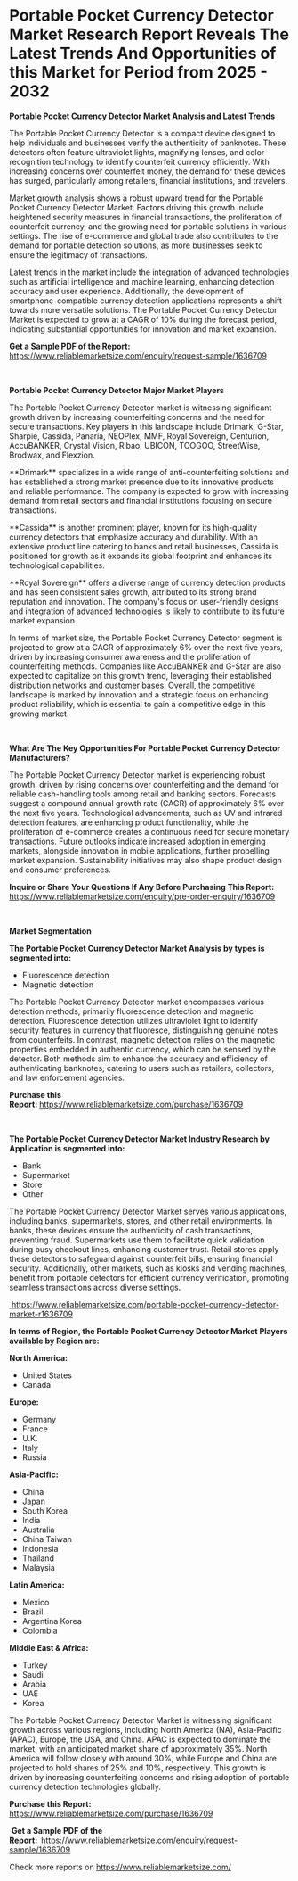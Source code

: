 <p><h1>Portable Pocket Currency Detector Market Research Report Reveals The Latest Trends And Opportunities of this Market for Period from 2025 - 2032</h1></p><p><strong>Portable Pocket Currency Detector Market Analysis and Latest Trends</strong></p>
<p><p>The Portable Pocket Currency Detector is a compact device designed to help individuals and businesses verify the authenticity of banknotes. These detectors often feature ultraviolet lights, magnifying lenses, and color recognition technology to identify counterfeit currency efficiently. With increasing concerns over counterfeit money, the demand for these devices has surged, particularly among retailers, financial institutions, and travelers.</p><p>Market growth analysis shows a robust upward trend for the Portable Pocket Currency Detector Market. Factors driving this growth include heightened security measures in financial transactions, the proliferation of counterfeit currency, and the growing need for portable solutions in various settings. The rise of e-commerce and global trade also contributes to the demand for portable detection solutions, as more businesses seek to ensure the legitimacy of transactions.</p><p>Latest trends in the market include the integration of advanced technologies such as artificial intelligence and machine learning, enhancing detection accuracy and user experience. Additionally, the development of smartphone-compatible currency detection applications represents a shift towards more versatile solutions. The Portable Pocket Currency Detector Market is expected to grow at a CAGR of 10% during the forecast period, indicating substantial opportunities for innovation and market expansion.</p></p>
<p><strong>Get a Sample PDF of the Report:&nbsp;</strong> <a href="https://www.reliablemarketsize.com/enquiry/request-sample/1636709?utm_campaign=2439&utm_medium=2&utm_source=Github&utm_content=ia&utm_term=23032025&utm_id=portable-pocket-currency-detector">https://www.reliablemarketsize.com/enquiry/request-sample/1636709</a></p>
<p>&nbsp;</p>
<p><strong>Portable Pocket Currency Detector Major Market Players</strong></p>
<p><p>The Portable Pocket Currency Detector market is witnessing significant growth driven by increasing counterfeiting concerns and the need for secure transactions. Key players in this landscape include Drimark, G-Star, Sharpie, Cassida, Panaria, NEOPlex, MMF, Royal Sovereign, Centurion, AccuBANKER, Crystal Vision, Ribao, UBICON, TOOGOO, StreetWise, Brodwax, and Flexzion.</p><p>**Drimark** specializes in a wide range of anti-counterfeiting solutions and has established a strong market presence due to its innovative products and reliable performance. The company is expected to grow with increasing demand from retail sectors and financial institutions focusing on secure transactions.</p><p>**Cassida** is another prominent player, known for its high-quality currency detectors that emphasize accuracy and durability. With an extensive product line catering to banks and retail businesses, Cassida is positioned for growth as it expands its global footprint and enhances its technological capabilities.</p><p>**Royal Sovereign** offers a diverse range of currency detection products and has seen consistent sales growth, attributed to its strong brand reputation and innovation. The company's focus on user-friendly designs and integration of advanced technologies is likely to contribute to its future market expansion.</p><p>In terms of market size, the Portable Pocket Currency Detector segment is projected to grow at a CAGR of approximately 6% over the next five years, driven by increasing consumer awareness and the proliferation of counterfeiting methods. Companies like AccuBANKER and G-Star are also expected to capitalize on this growth trend, leveraging their established distribution networks and customer bases. Overall, the competitive landscape is marked by innovation and a strategic focus on enhancing product reliability, which is essential to gain a competitive edge in this growing market.</p></p>
<p>&nbsp;</p>
<p><strong>What Are The Key Opportunities For Portable Pocket Currency Detector Manufacturers?</strong></p>
<p><p>The Portable Pocket Currency Detector market is experiencing robust growth, driven by rising concerns over counterfeiting and the demand for reliable cash-handling tools among retail and banking sectors. Forecasts suggest a compound annual growth rate (CAGR) of approximately 6% over the next five years. Technological advancements, such as UV and infrared detection features, are enhancing product functionality, while the proliferation of e-commerce creates a continuous need for secure monetary transactions. Future outlooks indicate increased adoption in emerging markets, alongside innovation in mobile applications, further propelling market expansion. Sustainability initiatives may also shape product design and consumer preferences.</p></p>
<p><strong>Inquire or Share Your Questions If Any Before Purchasing This Report:</strong> <a href="https://www.reliablemarketsize.com/enquiry/pre-order-enquiry/1636709?utm_campaign=2439&utm_medium=2&utm_source=Github&utm_content=ia&utm_term=23032025&utm_id=portable-pocket-currency-detector">https://www.reliablemarketsize.com/enquiry/pre-order-enquiry/1636709</a></p>
<p>&nbsp;</p>
<p><strong>Market Segmentation</strong></p>
<p><strong>The Portable Pocket Currency Detector Market Analysis by types is segmented into:</strong></p>
<p><ul><li>Fluorescence detection</li><li>Magnetic detection</li></ul></p>
<p><p>The Portable Pocket Currency Detector market encompasses various detection methods, primarily fluorescence detection and magnetic detection. Fluorescence detection utilizes ultraviolet light to identify security features in currency that fluoresce, distinguishing genuine notes from counterfeits. In contrast, magnetic detection relies on the magnetic properties embedded in authentic currency, which can be sensed by the detector. Both methods aim to enhance the accuracy and efficiency of authenticating banknotes, catering to users such as retailers, collectors, and law enforcement agencies.</p></p>
<p><strong>Purchase this Report:&nbsp;</strong><a href="https://www.reliablemarketsize.com/purchase/1636709?utm_campaign=2439&utm_medium=2&utm_source=Github&utm_content=ia&utm_term=23032025&utm_id=portable-pocket-currency-detector">https://www.reliablemarketsize.com/purchase/1636709</a></p>
<p>&nbsp;</p>
<p><strong>The Portable Pocket Currency Detector Market Industry Research by Application is segmented into:</strong></p>
<p><ul><li>Bank</li><li>Supermarket</li><li>Store</li><li>Other</li></ul></p>
<p><p>The Portable Pocket Currency Detector Market serves various applications, including banks, supermarkets, stores, and other retail environments. In banks, these devices ensure the authenticity of cash transactions, preventing fraud. Supermarkets use them to facilitate quick validation during busy checkout lines, enhancing customer trust. Retail stores apply these detectors to safeguard against counterfeit bills, ensuring financial security. Additionally, other markets, such as kiosks and vending machines, benefit from portable detectors for efficient currency verification, promoting seamless transactions across diverse settings.</p></p>
<p><a href="https://www.reliablemarketsize.com/portable-pocket-currency-detector-market-r1636709?utm_campaign=2439&utm_medium=2&utm_source=Github&utm_content=ia&utm_term=23032025&utm_id=portable-pocket-currency-detector">&nbsp;https://www.reliablemarketsize.com/portable-pocket-currency-detector-market-r1636709</a></p>
<p><strong>In terms of Region, the Portable Pocket Currency Detector Market Players available by Region are:</strong></p>
<p>
    <p> <strong> North America: </strong>
        <ul>
            <li>United States</li>
            <li>Canada</li>
        </ul>
        </p> 
    <p> <strong> Europe: </strong>
        <ul>
            <li>Germany</li>
            <li>France</li>
            <li>U.K.</li>
            <li>Italy</li>
            <li>Russia</li>
        </ul>
        </p> 
    <p> <strong> Asia-Pacific: </strong>
        <ul>
            <li>China</li>
            <li>Japan</li>
            <li>South Korea</li>
            <li>India</li>
            <li>Australia</li>
            <li>China Taiwan</li>
            <li>Indonesia</li>
            <li>Thailand</li>
            <li>Malaysia</li>
        </ul>
        </p> 
    <p> <strong> Latin America: </strong>
        <ul>
            <li>Mexico</li>
            <li>Brazil</li>
            <li>Argentina Korea</li>
            <li>Colombia</li>
        </ul>
        </p> 
    <p> <strong> Middle East & Africa: </strong>
        <ul>
            <li>Turkey</li>
            <li>Saudi</li>
            <li>Arabia</li>
            <li>UAE</li>
            <li>Korea</li>
        </ul>
    </p>
    </p>
<p><p>The Portable Pocket Currency Detector Market is witnessing significant growth across various regions, including North America (NA), Asia-Pacific (APAC), Europe, the USA, and China. APAC is expected to dominate the market, with an anticipated market share of approximately 35%. North America will follow closely with around 30%, while Europe and China are projected to hold shares of 25% and 10%, respectively. This growth is driven by increasing counterfeiting concerns and rising adoption of portable currency detection technologies globally.</p></p>
<p><strong>Purchase this Report: </strong><a href="https://www.reliablemarketsize.com/purchase/1636709?utm_campaign=2439&utm_medium=2&utm_source=Github&utm_content=ia&utm_term=23032025&utm_id=portable-pocket-currency-detector">https://www.reliablemarketsize.com/purchase/1636709</a></p>
<p>&nbsp;<strong>Get a Sample PDF of the Report:&nbsp;&nbsp;</strong><a href="https://www.reliablemarketsize.com/enquiry/request-sample/1636709?utm_campaign=2439&utm_medium=2&utm_source=Github&utm_content=ia&utm_term=23032025&utm_id=portable-pocket-currency-detector">https://www.reliablemarketsize.com/enquiry/request-sample/1636709</a></p>
<p><strong></strong></p>
<p>Check more reports on <a href="https://www.reliablemarketsize.com/?utm_campaign=2439&utm_medium=2&utm_source=Github&utm_content=ia&utm_term=23032025&utm_id=portable-pocket-currency-detector">https://www.reliablemarketsize.com/</a></p>